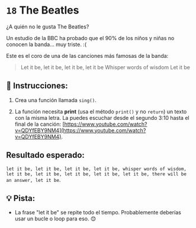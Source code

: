 # `18` The Beatles

¿A quién no le gusta The Beatles?

Un estudio de la BBC ha probado que el 90% de los niños y niñas no conocen la banda... muy triste. :(

Este es el coro de una de las canciones más famosas de la banda:

> Let it be, let it be, let it be, let it be
> Whisper words of wisdom
> Let it be

## 📝 Instrucciones:

1. Crea una función llamada `sing()`.

2. La función necesita **print** (usa el método `print()` y no `return`) un texto con la misma letra. La puedes escuchar desde el segundo 3:10 hasta el final de la canción: [https://www.youtube.com/watch?v=QDYfEBY9NM4](https://www.youtube.com/watch?v=QDYfEBY9NM4).

## Resultado esperado:

`let it be, let it be, let it be, let it be, whisper words of wisdom, let it be, let it be, let it be, let it be, let it be, there will be an answer, let it be`.

## 💡 Pista:

+ La frase "let it be" se repite todo el tiempo. Probablemente deberías usar un bucle o loop para eso. 😊